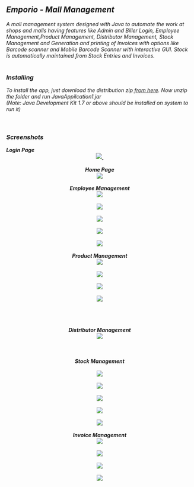 <div dir="ltr" style="text-align: left;" trbidi="on">
<div class="separator" style="clear: both; text-align: center;">
</div>
<h2 style="text-align: left;">
<i>Emporio - Mall Management</i></h2>
<div style="text-align: left;">
<i>A mall management system designed with Java to automate the work at shops and malls having features like Admin and Biller Login, Employee Management,Product Management, Distributor Management, Stock Management and Generation and printing of Invoices with options like Barcode scanner and Mobile Barcode Scanner with interactive GUI. Stock is automatically maintained from Stock Entries and Invoices.</i><br />
<br />
<h3 style="text-align: left;">
<i>Installing</i></h3>
<i> To install the app, just download the distribution zip<a href="https://github.com/harpreetk1896/mallmgmt/releases/download/v1.0/dist.zip" target="_blank"> from here</a>. Now unzip the folder and run JavaAppilcation1.jar&nbsp;</i><br />
<i>(Note: Java Development Kit 1.7 or above should be installed on system to run it)</i><br />
<i><br /></i>
<br />
<h3 style="text-align: left;">
<i>Screenshots<!--more--></i></h3>
</div>
<i><b>Login Page</b></i><br />
<div class="separator" style="clear: both; text-align: center;">
</div>
<div class="separator" style="clear: both; text-align: center;">
<a href="https://3.bp.blogspot.com/-QCJorqcvqE8/WXpOuZToS4I/AAAAAAAAC6k/PqSdqIsNggkHblh1gl1CAHqfYmgPM0MvQCEwYBhgL/s1600/Screenshot%2B%25284%2529.png" imageanchor="1" style="margin-left: 1em; margin-right: 1em;"><img border="0" data-original-height="768" data-original-width="1366" src="https://3.bp.blogspot.com/-QCJorqcvqE8/WXpOuZToS4I/AAAAAAAAC6k/PqSdqIsNggkHblh1gl1CAHqfYmgPM0MvQCEwYBhgL/s1600/Screenshot%2B%25284%2529.png" />&nbsp;</a></div>
<div class="separator" style="clear: both; text-align: center;">
<br /></div>
<div class="separator" style="clear: both; text-align: center;">
<i><b>Home Page</b></i></div>
<div class="separator" style="clear: both; text-align: center;">
<a href="https://4.bp.blogspot.com/-c3nY4Pda0qc/WXpOumMKbyI/AAAAAAAAC68/5McvWfQgPwoyjaJ8Di0VxAVamaD7awhwgCEwYBhgL/s1600/Screenshot%2B%25285%2529.png" imageanchor="1" style="margin-left: 1em; margin-right: 1em;"><img border="0" data-original-height="768" data-original-width="1366" src="https://4.bp.blogspot.com/-c3nY4Pda0qc/WXpOumMKbyI/AAAAAAAAC68/5McvWfQgPwoyjaJ8Di0VxAVamaD7awhwgCEwYBhgL/s1600/Screenshot%2B%25285%2529.png" /></a></div>
<div class="separator" style="clear: both; text-align: center;">
<br /></div>
<div class="separator" style="clear: both; text-align: center;">
<i><b>Employee Management</b></i></div>
<div class="separator" style="clear: both; text-align: center;">
<a href="https://3.bp.blogspot.com/-6FDPS3CAL20/WXpOuWH9T2I/AAAAAAAAC68/zlub0pyVE3gAB7jU0-y-U5tzj1Q7aF6pgCEwYBhgL/s1600/Screenshot%2B%25286%2529.png" imageanchor="1" style="margin-left: 1em; margin-right: 1em;"><img border="0" data-original-height="768" data-original-width="1366" src="https://3.bp.blogspot.com/-6FDPS3CAL20/WXpOuWH9T2I/AAAAAAAAC68/zlub0pyVE3gAB7jU0-y-U5tzj1Q7aF6pgCEwYBhgL/s1600/Screenshot%2B%25286%2529.png" /></a></div>
<br />
<div class="separator" style="clear: both; text-align: center;">
<a href="https://3.bp.blogspot.com/-Z_wa0ZEhac0/WXpOvHK_24I/AAAAAAAAC68/sxI55u61EqMZaOmRA-kdTnkP0L2f4pq2QCEwYBhgL/s1600/Screenshot%2B%25287%2529.png" imageanchor="1" style="margin-left: 1em; margin-right: 1em;"><img border="0" data-original-height="768" data-original-width="1366" src="https://3.bp.blogspot.com/-Z_wa0ZEhac0/WXpOvHK_24I/AAAAAAAAC68/sxI55u61EqMZaOmRA-kdTnkP0L2f4pq2QCEwYBhgL/s1600/Screenshot%2B%25287%2529.png" /></a></div>
<br />
<div class="separator" style="clear: both; text-align: center;">
<a href="https://3.bp.blogspot.com/-6cLW4dFbjnA/WXpOvS9ctNI/AAAAAAAAC68/jt5stum_regDP9q7M8qQR1sJjtDNu5MXgCEwYBhgL/s1600/Screenshot%2B%25288%2529.png" imageanchor="1" style="margin-left: 1em; margin-right: 1em;"><img border="0" data-original-height="768" data-original-width="1366" src="https://3.bp.blogspot.com/-6cLW4dFbjnA/WXpOvS9ctNI/AAAAAAAAC68/jt5stum_regDP9q7M8qQR1sJjtDNu5MXgCEwYBhgL/s1600/Screenshot%2B%25288%2529.png" /></a></div>
<br />
<div class="separator" style="clear: both; text-align: center;">
<a href="https://2.bp.blogspot.com/-9HIIcY1wBNY/WXpOvon-_gI/AAAAAAAAC68/KmgOC7zIvLYqsnM2mk34C5zKHV9F3VPSACEwYBhgL/s1600/Screenshot%2B%25289%2529.png" imageanchor="1" style="margin-left: 1em; margin-right: 1em;"><img border="0" data-original-height="768" data-original-width="1366" src="https://2.bp.blogspot.com/-9HIIcY1wBNY/WXpOvon-_gI/AAAAAAAAC68/KmgOC7zIvLYqsnM2mk34C5zKHV9F3VPSACEwYBhgL/s1600/Screenshot%2B%25289%2529.png" /></a></div>
<br />
<div class="separator" style="clear: both; text-align: center;">
<a href="https://4.bp.blogspot.com/-fSHA05i50sg/WXpOp5DiQBI/AAAAAAAAC68/GGXSqb3NJ9coPaw8K0X0YycejGZr3gpdwCEwYBhgL/s1600/Screenshot%2B%252810%2529.png" imageanchor="1" style="margin-left: 1em; margin-right: 1em;"><img border="0" data-original-height="768" data-original-width="1366" src="https://4.bp.blogspot.com/-fSHA05i50sg/WXpOp5DiQBI/AAAAAAAAC68/GGXSqb3NJ9coPaw8K0X0YycejGZr3gpdwCEwYBhgL/s1600/Screenshot%2B%252810%2529.png" /></a></div>
<div class="separator" style="clear: both; text-align: center;">
<br /></div>
<div class="separator" style="clear: both; text-align: center;">
<i><b>Product Management</b></i></div>
<div class="separator" style="clear: both; text-align: center;">
<a href="https://3.bp.blogspot.com/-RMb4YoHlvM0/WXpOp3-FzPI/AAAAAAAAC68/3sq74H8SrOIA_h4tNTB_f5GOw6DwQ4T6QCEwYBhgL/s1600/Screenshot%2B%252811%2529.png" imageanchor="1" style="margin-left: 1em; margin-right: 1em;"><img border="0" data-original-height="768" data-original-width="1366" src="https://3.bp.blogspot.com/-RMb4YoHlvM0/WXpOp3-FzPI/AAAAAAAAC68/3sq74H8SrOIA_h4tNTB_f5GOw6DwQ4T6QCEwYBhgL/s1600/Screenshot%2B%252811%2529.png" /></a></div>
<br />
<div class="separator" style="clear: both; text-align: center;">
<a href="https://1.bp.blogspot.com/-_1n0Wothk18/WXpOp075kMI/AAAAAAAAC68/-0YqU87W7QkmcodZPzJAZfWQQcBP8VWeACEwYBhgL/s1600/Screenshot%2B%252812%2529.png" imageanchor="1" style="margin-left: 1em; margin-right: 1em;"><img border="0" data-original-height="768" data-original-width="1366" src="https://1.bp.blogspot.com/-_1n0Wothk18/WXpOp075kMI/AAAAAAAAC68/-0YqU87W7QkmcodZPzJAZfWQQcBP8VWeACEwYBhgL/s1600/Screenshot%2B%252812%2529.png" /></a></div>
<br />
<div class="separator" style="clear: both; text-align: center;">
<a href="https://3.bp.blogspot.com/-k-okYjrKeiQ/WXpOqne3hwI/AAAAAAAAC68/mvyRHBUZ7dEntXuE_8nyOTuRgg5pg5UzgCEwYBhgL/s1600/Screenshot%2B%252813%2529.png" imageanchor="1" style="margin-left: 1em; margin-right: 1em;"><img border="0" data-original-height="768" data-original-width="1366" src="https://3.bp.blogspot.com/-k-okYjrKeiQ/WXpOqne3hwI/AAAAAAAAC68/mvyRHBUZ7dEntXuE_8nyOTuRgg5pg5UzgCEwYBhgL/s1600/Screenshot%2B%252813%2529.png" /></a></div>
<br />
<div class="separator" style="clear: both; text-align: center;">
<a href="https://1.bp.blogspot.com/-IlD2cWCzhEw/WXpOqt1rc0I/AAAAAAAAC68/raLWMkM8KhUqEX2BxAC11Ysy_6MKgXIUgCEwYBhgL/s1600/Screenshot%2B%252814%2529.png" imageanchor="1" style="margin-left: 1em; margin-right: 1em;"><img border="0" data-original-height="768" data-original-width="1366" src="https://1.bp.blogspot.com/-IlD2cWCzhEw/WXpOqt1rc0I/AAAAAAAAC68/raLWMkM8KhUqEX2BxAC11Ysy_6MKgXIUgCEwYBhgL/s1600/Screenshot%2B%252814%2529.png" /></a></div>
<br />
<div class="separator" style="clear: both; text-align: center;">
<br /></div>
<br />
<br />
<div class="separator" style="clear: both; text-align: center;">
<i><b>Distributor Management</b></i></div>
<div class="separator" style="clear: both; text-align: center;">
<a href="https://2.bp.blogspot.com/-soCAEHmKqSI/WXpOq_Geq4I/AAAAAAAAC68/vUUESeM1a44l6jxZgFNJxQX10z5bwlELACEwYBhgL/s1600/Screenshot%2B%252815%2529.png" imageanchor="1" style="margin-left: 1em; margin-right: 1em;"><img border="0" data-original-height="768" data-original-width="1366" src="https://2.bp.blogspot.com/-soCAEHmKqSI/WXpOq_Geq4I/AAAAAAAAC68/vUUESeM1a44l6jxZgFNJxQX10z5bwlELACEwYBhgL/s1600/Screenshot%2B%252815%2529.png" /></a></div>
<div class="separator" style="clear: both; text-align: center;">
<br /></div>
<br />
<br />
<div class="separator" style="clear: both; text-align: center;">
<i><b>Stock Management</b></i></div>
<div class="separator" style="clear: both; text-align: center;">
<br /></div>
<div class="separator" style="clear: both; text-align: center;">
<i><b><a href="https://3.bp.blogspot.com/-eIfx4c6koWY/WXpOrlLxd_I/AAAAAAAAC68/xsn6u6O6LoclpPs8n1KU2poXgMc55ZBzACEwYBhgL/s1600/Screenshot%2B%252816%2529.png" imageanchor="1" style="margin-left: 1em; margin-right: 1em;"><img border="0" data-original-height="768" data-original-width="1366" src="https://3.bp.blogspot.com/-eIfx4c6koWY/WXpOrlLxd_I/AAAAAAAAC68/xsn6u6O6LoclpPs8n1KU2poXgMc55ZBzACEwYBhgL/s1600/Screenshot%2B%252816%2529.png" /></a></b></i></div>
<br />
<div class="separator" style="clear: both; text-align: center;">
<i><b><a href="https://4.bp.blogspot.com/-nusTXOvSqL4/WXpOrl9YqMI/AAAAAAAAC68/wXbWYJ_Yt884qeNBuQw2LwkY_uYA3g7hACEwYBhgL/s1600/Screenshot%2B%252817%2529.png" imageanchor="1" style="margin-left: 1em; margin-right: 1em;"><img border="0" data-original-height="768" data-original-width="1366" src="https://4.bp.blogspot.com/-nusTXOvSqL4/WXpOrl9YqMI/AAAAAAAAC68/wXbWYJ_Yt884qeNBuQw2LwkY_uYA3g7hACEwYBhgL/s1600/Screenshot%2B%252817%2529.png" /></a></b></i></div>
<br />
<div class="separator" style="clear: both; text-align: center;">
<i><b><a href="https://3.bp.blogspot.com/-LgF7U2MMeMc/WXpOrrjlIMI/AAAAAAAAC68/svf9ax_TR68OU4m86523SqPY5plEmnx8wCEwYBhgL/s1600/Screenshot%2B%252818%2529.png" imageanchor="1" style="margin-left: 1em; margin-right: 1em;"><img border="0" data-original-height="768" data-original-width="1366" src="https://3.bp.blogspot.com/-LgF7U2MMeMc/WXpOrrjlIMI/AAAAAAAAC68/svf9ax_TR68OU4m86523SqPY5plEmnx8wCEwYBhgL/s1600/Screenshot%2B%252818%2529.png" /></a></b></i></div>
<br />
<div class="separator" style="clear: both; text-align: center;">
<i><b><a href="https://1.bp.blogspot.com/-KygPOOEuoH4/WXpOsRY6bRI/AAAAAAAAC68/k3AR1TeDAeQIkTBgKHQtumsbGqzSR7UMgCEwYBhgL/s1600/Screenshot%2B%252819%2529.png" imageanchor="1" style="margin-left: 1em; margin-right: 1em;"><img border="0" data-original-height="768" data-original-width="1366" src="https://1.bp.blogspot.com/-KygPOOEuoH4/WXpOsRY6bRI/AAAAAAAAC68/k3AR1TeDAeQIkTBgKHQtumsbGqzSR7UMgCEwYBhgL/s1600/Screenshot%2B%252819%2529.png" /></a></b></i></div>
<br />
<div class="separator" style="clear: both; text-align: center;">
<i><b><a href="https://1.bp.blogspot.com/-zKjbcSWyuWQ/WXpOst8XxnI/AAAAAAAAC68/OyhKMpnwv80-NBe_98ZarVJV0Vz9S0wlwCEwYBhgL/s1600/Screenshot%2B%252820%2529.png" imageanchor="1" style="margin-left: 1em; margin-right: 1em;"><img border="0" data-original-height="768" data-original-width="1366" src="https://1.bp.blogspot.com/-zKjbcSWyuWQ/WXpOst8XxnI/AAAAAAAAC68/OyhKMpnwv80-NBe_98ZarVJV0Vz9S0wlwCEwYBhgL/s1600/Screenshot%2B%252820%2529.png" /></a></b></i></div>
<br />
<div class="separator" style="clear: both; text-align: center;">
<i><b>Invoice Management</b></i></div>
<div class="separator" style="clear: both; text-align: center;">
<a href="https://1.bp.blogspot.com/-FX4R000buQo/WXpOsmDI9gI/AAAAAAAAC68/2ci__NeE4vI7hwq7wcqLzULATh_hvWYrwCEwYBhgL/s1600/Screenshot%2B%252821%2529.png" imageanchor="1" style="margin-left: 1em; margin-right: 1em;"><img border="0" data-original-height="768" data-original-width="1366" src="https://1.bp.blogspot.com/-FX4R000buQo/WXpOsmDI9gI/AAAAAAAAC68/2ci__NeE4vI7hwq7wcqLzULATh_hvWYrwCEwYBhgL/s1600/Screenshot%2B%252821%2529.png" /></a></div>
<br />
<div class="separator" style="clear: both; text-align: center;">
<a href="https://3.bp.blogspot.com/-Rw64G3Sn4ec/WXpOtSwDUxI/AAAAAAAAC68/KoK069zqcp4TBDkYn48CdX57mPe85TTmQCEwYBhgL/s1600/Screenshot%2B%252822%2529.png" imageanchor="1" style="margin-left: 1em; margin-right: 1em;"><img border="0" data-original-height="768" data-original-width="1366" src="https://3.bp.blogspot.com/-Rw64G3Sn4ec/WXpOtSwDUxI/AAAAAAAAC68/KoK069zqcp4TBDkYn48CdX57mPe85TTmQCEwYBhgL/s1600/Screenshot%2B%252822%2529.png" /></a></div>
<br />
<div class="separator" style="clear: both; text-align: center;">
<a href="https://1.bp.blogspot.com/-QfRbLGAaLi4/WXpOtQQxmhI/AAAAAAAAC68/9TBZUrGC9fYKC34qEpxTNT7Gcd30MBrmwCEwYBhgL/s1600/Screenshot%2B%252823%2529.png" imageanchor="1" style="margin-left: 1em; margin-right: 1em;"><img border="0" data-original-height="768" data-original-width="1366" src="https://1.bp.blogspot.com/-QfRbLGAaLi4/WXpOtQQxmhI/AAAAAAAAC68/9TBZUrGC9fYKC34qEpxTNT7Gcd30MBrmwCEwYBhgL/s1600/Screenshot%2B%252823%2529.png" /></a></div>
<br />
<div class="separator" style="clear: both; text-align: center;">
<a href="https://4.bp.blogspot.com/-2UyJUvdVcY4/WXpOtrBzIWI/AAAAAAAAC68/mcaGuloruNAwM02DGrPykVWAhrQBNriGACEwYBhgL/s1600/Screenshot%2B%252824%2529.png" imageanchor="1" style="margin-left: 1em; margin-right: 1em;"><img border="0" data-original-height="768" data-original-width="1366" src="https://4.bp.blogspot.com/-2UyJUvdVcY4/WXpOtrBzIWI/AAAAAAAAC68/mcaGuloruNAwM02DGrPykVWAhrQBNriGACEwYBhgL/s1600/Screenshot%2B%252824%2529.png" /></a></div>
<div class="separator" style="clear: both; text-align: center;">
<i><b>&nbsp;</b></i> </div>
</div>
